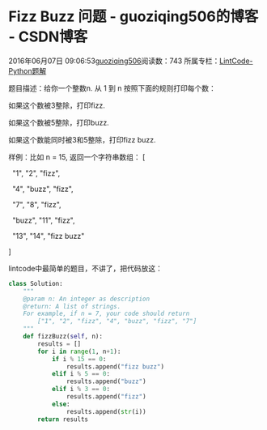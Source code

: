 # Fizz Buzz 问题 - guoziqing506的博客 - CSDN博客





2016年06月07日 09:06:53[guoziqing506](https://me.csdn.net/guoziqing506)阅读数：743
所属专栏：[LintCode-Python题解](https://blog.csdn.net/column/details/guoziqing-blog.html)









题目描述：给你一个整数n. 从 1 到 n 按照下面的规则打印每个数：

如果这个数被3整除，打印fizz.

如果这个数被5整除，打印buzz.

如果这个数能同时被3和5整除，打印fizz buzz.

样例：比如 n = 15, 返回一个字符串数组：
[

  "1", "2", "fizz",

  "4", "buzz", "fizz",

  "7", "8", "fizz",

  "buzz", "11", "fizz",

  "13", "14", "fizz buzz"

]




lintcode中最简单的题目，不讲了，把代码放这：



```python
class Solution:
    """
    @param n: An integer as description
    @return: A list of strings.
    For example, if n = 7, your code should return
        ["1", "2", "fizz", "4", "buzz", "fizz", "7"]
    """
    def fizzBuzz(self, n):
        results = []
        for i in range(1, n+1):
            if i % 15 == 0:
                results.append("fizz buzz")
            elif i % 5 == 0:
                results.append("buzz")
            elif i % 3 == 0:
                results.append("fizz")
            else:
                results.append(str(i))
        return results
```





